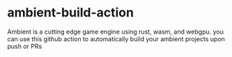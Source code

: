 # ambient-build-action
Ambient is a cutting edge game engine using rust, wasm, and webgpu. you can use this github action to automatically build your ambient projects upon push or PRs
